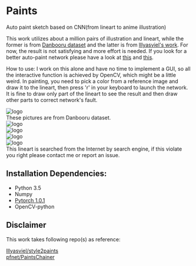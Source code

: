 # Paints
Auto paint sketch based on CNN(from lineart to anime illustration) 

This work utilizes about a million pairs of illustration and lineart, while the former is from [Danbooru dataset](https://www.gwern.net/Danbooru2018#download) and the latter is from [lllyasviel's work](https://github.com/lllyasviel/sketchKeras). For now, the result is not satisfying and more effort is needed. If you look for a better auto-paint network please have a look at [this](https://github.com/pfnet/PaintsChainer) and [this](https://github.com/lllyasviel/style2paints).

How to use:
I work on this alone and have no time to implement a GUI, so all the interactive function is achieved by OpenCV, which might be a little weird. In painting, you need to pick a color from a reference image and draw it to the lineart, then press 'r' in your keyboard to launch the network. It is fine to draw only part of the lineart to see the result and then draw other parts to correct network's fault.

![logo](https://github.com/adamz799/Paints/blob/master/demo/splice_51419210.png)
<br>These pictures are from Danbooru dataset.
<br>![logo](https://github.com/adamz799/Paints/blob/master/demo/d2.PNG)
<br>![logo](https://github.com/adamz799/Paints/blob/master/demo/d3.PNG)
<br>![logo](https://github.com/adamz799/Paints/blob/master/demo/d4.PNG)
<br>![logo](https://github.com/adamz799/Paints/blob/master/demo/d5.PNG)
<br>This lineart is searched from the Internet by search engine, if this violate you right please contact me or report an issue. 


## Installation Dependencies:
* Python 3.5
* Numpy
* [Pytorch 1.0.1](https://pytorch.org/)
* OpenCV-python

## Disclaimer
This work takes following repo(s) as reference:

[lllyasviel/style2paints](https://github.com/lllyasviel/style2paints)
<br>[pfnet/PaintsChainer](https://github.com/pfnet/PaintsChainer)
